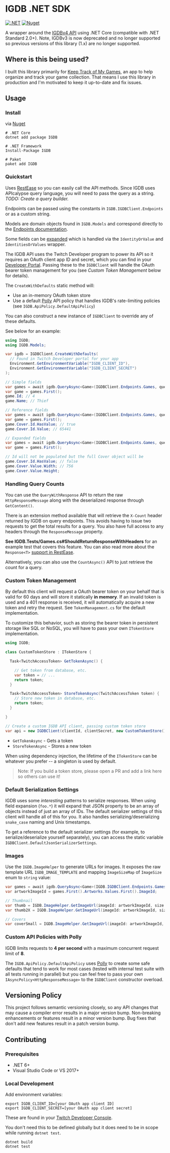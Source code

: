 # IGDB .NET SDK

[![.NET](https://github.com/kamranayub/igdb-dotnet/actions/workflows/dotnet.yml/badge.svg)](https://github.com/kamranayub/igdb-dotnet/actions/workflows/dotnet.yml) [![Nuget](https://img.shields.io/nuget/v/IGDB.svg)](https://www.nuget.org/packages/IGDB/)

A wrapper around the [IGDBv4 API](https://api-docs.igdb.com) using .NET Core (compatible with .NET Standard 2.0+). Note, IGDBv3 is now deprecated and no longer supported so previous versions of this library (1.x) are no longer supported.

## Where is this being used?

I built this library primarily for [Keep Track of My Games](https://keeptrackofmygames.com), an app to help organize and track your game collection. That means I use this library in production and I'm motivated to keep it up-to-date and fix issues.

## Usage

### Install

via [Nuget](https://www.nuget.org/packages/IGDB/)

    # .NET Core
    dotnet add package IGDB

    # .NET Framework
    Install-Package IGDB

    # Paket
    paket add IGDB

### Quickstart

Uses [RestEase](https://github.com/canton7/RestEase) so you can easily call the API methods. Since IGDB uses APIcalypse query language, you will need to pass the query as a string. _TODO: Create a query builder._

Endpoints can be passed using the constants in `IGDB.IGDBClient.Endpoints` or as a custom string.

Models are domain objects found in `IGDB.Models` and correspond directly to the [Endpoints documentation](https://api-docs.igdb.com/#endpoints).

Some fields can be [expanded](https://api-docs.igdb.com/#expander) which is handled via the `IdentityOrValue` and `IdentitiesOrValues` wrapper.

The IGDB API uses the Twitch Developer program to power its API so it requires an OAuth client app ID and secret, which you can find in your [Developer Portal](https://dev.twitch.tv/console/apps). Passing these to the `IGDBClient` will handle the OAuth bearer token management for you (see _Custom Token Management_ below for details).

The `CreateWithDefaults` static method will:

- Use an in-memory OAuth token store
- Use a default [Polly](https://github.com/App-vNext/Polly) API policy that handles IGDB's rate-limiting policies (see `IGDB.ApiPolicy.DefaultApiPolicy`)

You can also construct a new instance of `IGDBClient` to override any of these defaults.

See below for an example:

```c#
using IGDB;
using IGDB.Models;

var igdb = IGDBClient.CreateWithDefaults(
  // Found in Twitch Developer portal for your app
  Environment.GetEnvironmentVariable("IGDB_CLIENT_ID"),
  Environment.GetEnvironmentVariable("IGDB_CLIENT_SECRET")
);

// Simple fields
var games = await igdb.QueryAsync<Game>(IGDBClient.Endpoints.Games, query: "fields id,name; where id = 4;");
var game = games.First();
game.Id; // 4
game.Name; // Thief

// Reference fields
var games = await igdb.QueryAsync<Game>(IGDBClient.Endpoints.Games, query: "fields id,name,cover; where id = 4;");
var game = games.First();
game.Cover.Id.HasValue; // true
game.Cover.Id.Value; // 65441

// Expanded fields
var games = await igdb.QueryAsync<Game>(IGDBClient.Endpoints.Games, query: "fields id,name,cover.*; where id = 4;");
var game = games.First();

// Id will not be populated but the full Cover object will be
game.Cover.Id.HasValue; // false
game.Cover.Value.Width; // 756
game.Cover.Value.Height;
```

### Handling Query Counts

You can use the `QueryWithResponse` API to return the raw `HttpResponseMessage` along with the deserialized response through `GetContent()`.

There is an extension method available that will retrieve the `X-Count` header returned by IGDB on query endpoints. This avoids having to issue two requests to get the total results for a query. You also have full access to any headers through the `ResponseMessage` property.

**See IGDB.Tests/Games.cs#ShouldReturnResponseWithHeaders** for an example test that covers this feature. You can also read more about the `Response<T>` [support in RestEase](https://github.com/canton7/RestEase?tab=readme-ov-file#return-types).

Alternatively, you can also use the `CountAsync()` API to just retrieve the count for a query.

### Custom Token Management

By default this client will request a OAuth bearer token on your behalf that is valid for 60 days and will store it statically **in memory**. If an invalid token is used and a 401 response is received, it will automatically acquire a new token and retry the request. See `TokenManagement.cs` for the default implementation.

To customize this behavior, such as storing the bearer token in persistent storage like SQL or NoSQL, you will have to pass your own `ITokenStore` implementation.

```c#
using IGDB;

class CustomTokenStore : ITokenStore {

  Task<TwitchAccessToken> GetTokenAsync() {

    // Get token from database, etc.
    var token = // ...
    return token;
  }

  Task<TwitchAccessToken> StoreTokenAsync(TwitchAccessToken token) {
    // Store new token in database, etc.
    return token;
  }

}

// Create a custom IGDB API client, passing custom token store
var api = new IGDBClient(clientId, clientSecret, new CustomTokenStore(), ApiPolicy.DefaultApiPolicy);
```

- `GetTokenAsync` - Gets a token
- `StoreTokenAsync` - Stores a new token

When using dependency injection, the lifetime of the `ITokenStore` can be whatever you prefer -- a singleton is used by default.

> Note: If you build a token store, please open a PR and add a link here so others can use it!

### Default Serialization Settings

IGDB uses some _interesting_ patterns to serialize responses. When using field expansion (`foo.*`) it will expand that JSON property to be an array of objects instead of just an array of IDs. The default serializer settings of this client will handle all of this for you. It also handles serializing/deserializing `snake_case` naming and Unix timestamps.

To get a reference to the default serializer settings (for example, to serialize/deserialize yourself separately), you can access the static variable `IGDBClient.DefaultJsonSerializerSettings`.

### Images

Use the `IGDB.ImageHelper` to generate URLs for images. It exposes the raw template URL `IGDB_IMAGE_TEMPLATE` and mapping `ImageSizeMap` of `ImageSize` enum to `string` value:

```c#
var games = await igdb.QueryAsync<Game>(IGDB.IGDBClient.Endpoints.Games, query: "fields artworks.image_id; where id = 4;");
var artworkImageId = games.First().Artworks.Values.First().ImageId;

// Thumbnail
var thumb = IGDB.ImageHelper.GetImageUrl(imageId: artworkImageId, size: ImageSize.Thumb, retina: false);
var thumb2X = IGDB.ImageHelper.GetImageUrl(imageId: artworkImageId, size: ImageSize.Thumb, retina: true);

// Covers
var coverSmall = IGDB.ImageHelper.GetImageUrl(imageId: artworkImageId, size: ImageSize.CoverSmall, retina: false);
```

### Custom API Policies with Polly

IGDB limits requests to **4 per second** with a maximum concurrent request limit of **8**.

The `IGDB.ApiPolicy.DefaultApiPolicy` uses [Polly](https://github.com/App-vNext/Polly) to create some safe defaults that tend to work for most cases (tested with internal test suite with all tests running in parallel) but you can feel free to pass your own `IAsyncPolicy<HttpResponseMessage>` to the `IGDBClient` constructor overload.

## Versioning Policy

This project follows semantic versioning closely, so any API changes that may cause a compiler error results in a major version bump. Non-breaking enhancements or features result in a minor version bump. Bug fixes that don't add new features result in a patch version bump.

## Contributing

### Prerequisites

- .NET 6+
- Visual Studio Code or VS 2017+

### Local Development

Add environment variables:

    export IGDB_CLIENT_ID=[your OAuth app client ID]
    export IGDB_CLIENT_SECRET=[your OAuth app client secret]

These are found in your [Twitch Developer Console](https://dev.twitch.tv/console/apps).

You don't need this to be defined globally but it does need to be in scope while running `dotnet test`.

    dotnet build
    dotnet test
